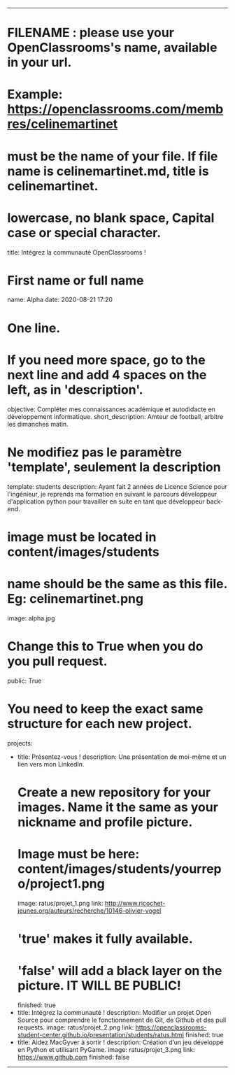 ---

# FILENAME : please use your OpenClassrooms's name, available in your url.
# Example: https://openclassrooms.com/membres/celinemartinet
# must be the name of your file. If file name is celinemartinet.md, title is celinemartinet.
# lowercase, no blank space, Capital case or special character.
title: Intégrez la communauté OpenClassrooms !

# First name or full name
name: Alpha
date: 2020-08-21 17:20

# One line.
# If you need more space, go to the next line and add 4 spaces on the left, as in 'description'.
objective: Compléter mes connaissances académique et autodidacte en développement informatique.
short_description: Amteur de football, arbitre les dimanches matin.

# Ne modifiez pas le paramètre 'template', seulement la description
template: students
description:
    Ayant fait 2 années de Licence Science pour l'ingénieur, je reprends ma formation en suivant le parcours 
    développeur d'application python pour travailler en suite en tant que développeur back-end.

# image must be located in content/images/students
# name should be the same as this file. Eg: celinemartinet.png
image: alpha.jpg

# Change this to True when you do you pull request.
public: True

# You need to keep the exact same structure for each new project.
projects:
  - title: Présentez-vous !
    description: Une présentation de moi-même et un lien vers mon LinkedIn.
    # Create a new repository for your images. Name it the same as your nickname and profile picture.
    # Image must be here: content/images/students/yourrepo/project1.png
    image: ratus/projet_1.png
    link: http://www.ricochet-jeunes.org/auteurs/recherche/10146-olivier-vogel
    # 'true' makes it fully available.
    # 'false' will add a black layer on the picture. IT WILL BE PUBLIC!
    finished: true
  - title: Intégrez la communauté !
    description: Modifier un projet Open Source pour comprendre le fonctionnement de Git, de Github et des pull requests. 
    image: ratus/projet_2.png
    link: https://openclassrooms-student-center.github.io/presentation/students/ratus.html
    finished: true
  - title: Aidez MacGyver à sortir !
    description: Création d’un jeu développé en Python et utilisant PyGame.
    image: ratus/projet_3.png
    link: https://www.github.com
    finished: false
---
